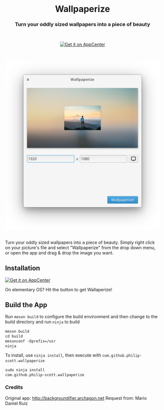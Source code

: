 <div>
  <h1 align="center">Wallpaperize</h1>
  <h3 align="center">Turn your oddly sized wallpapers into a piece of beauty</h3>
</div>

<br/>

<p align="center">
  <a href="https://appcenter.elementary.io/com.github.philip-scott.wallpaperize">
    <img src="https://appcenter.elementary.io/badge.svg" alt="Get it on AppCenter">
  </a>
</p>

<br/>

<p align="center">
    <img src="Screenshot.png" alt="Screenshot">
</p>

<h2> </h2>
 

Turn your oddly sized wallpapers into a piece of beauty. Simply right click on your picture's file and select "Wallpaperize" from the drop down menu, or open the app and drag & drop the image you want.


## Installation 
[![Get it on AppCenter](https://appcenter.elementary.io/badge.svg)](https://appcenter.elementary.io/com.github.philip-scott.wallpaperize)

On elementary OS? Hit the button to get Wallaperize!


## Build the App

Run `meson build` to configure the build environment and then change to the build directory and run `ninja` to build

    meson build
    cd build
    mesonconf -Dprefix=/usr
    ninja

To install, use `ninja install`, then execute with `com.github.philip-scott.wallpaperize`

    sudo ninja install
    com.github.philip-scott.wallpaperize

### Credits
Original app: http://backgroundifier.archagon.net
Request from: Mario Daniel Ruiz

